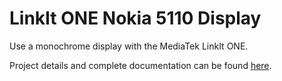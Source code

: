 # LinkIt ONE Nokia 5110 Display

Use a monochrome display with the MediaTek LinkIt ONE.

Project details and complete documentation can be found [here](https://www.instructables.com/LinkIT-ONE-Nokia-5110-Display/).
